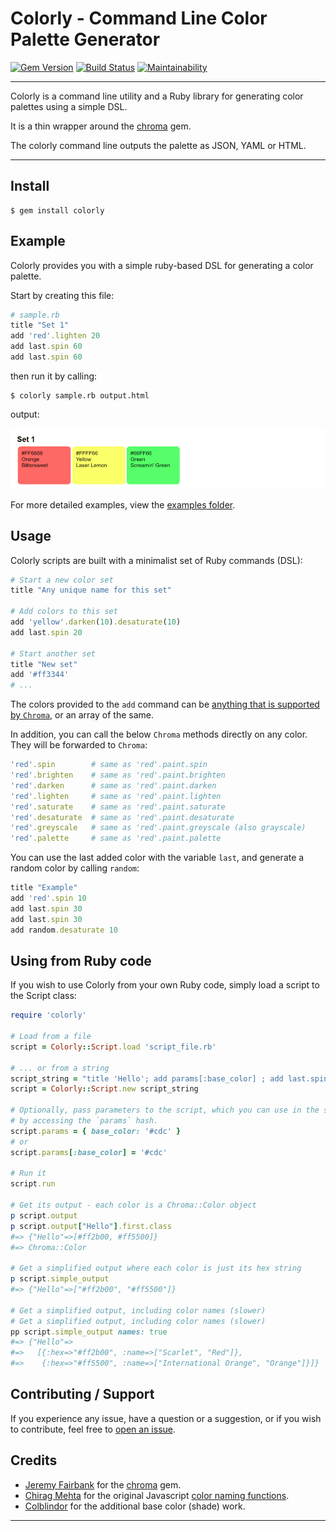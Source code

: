 # Colorly - Command Line Color Palette Generator

[![Gem Version](https://badge.fury.io/rb/colorly.svg)](https://badge.fury.io/rb/colorly)
[![Build Status](https://github.com/DannyBen/colorly/workflows/Test/badge.svg)](https://github.com/DannyBen/colorly/actions?query=workflow%3ATest)
[![Maintainability](https://api.codeclimate.com/v1/badges/a708b1651a6caf451d53/maintainability)](https://codeclimate.com/github/DannyBen/colorly/maintainability)

---

Colorly is a command line utility and a Ruby library for generating color
palettes using a simple DSL.

It is a thin wrapper around the [chroma] gem.

The colorly command line outputs the palette as JSON, YAML or HTML.

---

## Install

```
$ gem install colorly
```

## Example

Colorly provides you with a simple ruby-based DSL for generating a color palette.

Start by creating this file:

```ruby
# sample.rb
title "Set 1"
add 'red'.lighten 20
add last.spin 60
add last.spin 60
```

then run it by calling:

```
$ colorly sample.rb output.html
```

output:

![](assets/readme-sample-1.png)

For more detailed examples, view the [examples folder](examples).


## Usage 

Colorly scripts are built with a minimalist set of Ruby commands (DSL):

```ruby
# Start a new color set
title "Any unique name for this set"

# Add colors to this set
add 'yellow'.darken(10).desaturate(10)
add last.spin 20

# Start another set
title "New set"
add '#ff3344'
# ...
```

The colors provided to the `add` command can be
[anything that is supported by `Chroma`](https://github.com/jfairbank/chroma#creating-colors),
or an array of the same.

In addition, you can call the below `Chroma` methods directly on any color.
They will be forwarded to `Chroma`:

```ruby
'red'.spin        # same as 'red'.paint.spin
'red'.brighten    # same as 'red'.paint.brighten
'red'.darken      # same as 'red'.paint.darken 
'red'.lighten     # same as 'red'.paint.lighten 
'red'.saturate    # same as 'red'.paint.saturate 
'red'.desaturate  # same as 'red'.paint.desaturate 
'red'.greyscale   # same as 'red'.paint.greyscale (also grayscale)
'red'.palette     # same as 'red'.paint.palette
```

You can use the last added color with the variable `last`, and generate a
random color by calling `random`:

```ruby
title "Example"
add 'red'.spin 10
add last.spin 30
add last.spin 30
add random.desaturate 10
```

## Using from Ruby code

If you wish to use Colorly from your own Ruby code, simply load a script to 
the Script class:

```ruby
require 'colorly'

# Load from a file
script = Colorly::Script.load 'script_file.rb'

# ... or from a string
script_string = "title 'Hello'; add params[:base_color] ; add last.spin 90"
script = Colorly::Script.new script_string

# Optionally, pass parameters to the script, which you can use in the script
# by accessing the `params` hash.
script.params = { base_color: '#cdc' }
# or
script.params[:base_color] = '#cdc'

# Run it
script.run

# Get its output - each color is a Chroma::Color object
p script.output
p script.output["Hello"].first.class
#=> {"Hello"=>[#ff2b00, #ff5500]}
#=> Chroma::Color

# Get a simplified output where each color is just its hex string
p script.simple_output
#=> {"Hello"=>["#ff2b00", "#ff5500"]}

# Get a simplified output, including color names (slower)
# Get a simplified output, including color names (slower)
pp script.simple_output names: true
#=> {"Hello"=>
#=>   [{:hex=>"#ff2b00", :name=>["Scarlet", "Red"]},
#=>    {:hex=>"#ff5500", :name=>["International Orange", "Orange"]}]}
```

## Contributing / Support

If you experience any issue, have a question or a suggestion, or if you wish
to contribute, feel free to [open an issue][issues].

## Credits

- [Jeremy Fairbank](https://github.com/jfairbank) for the [chroma] gem.
- [Chirag Mehta](https://chir.ag/) for the original Javascript [color naming functions](https://chir.ag/projects/name-that-color).
- [Colblindor](https://www.color-blindness.com/color-name-hue/) for the additional base color (shade) work.



---

[chroma]: https://github.com/jfairbank/chroma
[issues]: https://github.com/DannyBen/colorly/issues